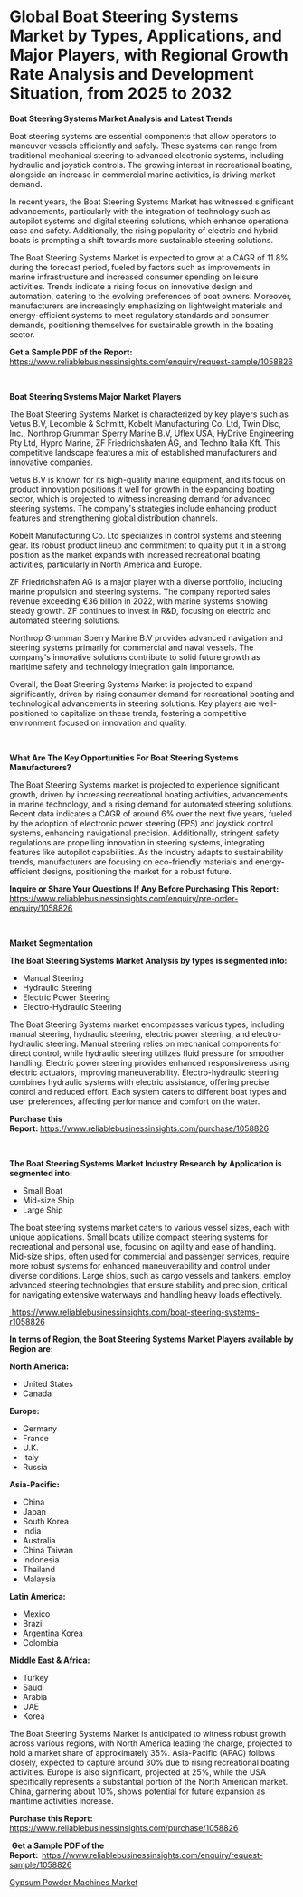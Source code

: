<p><h1>Global Boat Steering Systems Market by Types, Applications, and Major Players, with Regional Growth Rate Analysis and Development Situation, from 2025 to 2032</h1></p><p><strong>Boat Steering Systems Market Analysis and Latest Trends</strong></p>
<p><p>Boat steering systems are essential components that allow operators to maneuver vessels efficiently and safely. These systems can range from traditional mechanical steering to advanced electronic systems, including hydraulic and joystick controls. The growing interest in recreational boating, alongside an increase in commercial marine activities, is driving market demand.</p><p>In recent years, the Boat Steering Systems Market has witnessed significant advancements, particularly with the integration of technology such as autopilot systems and digital steering solutions, which enhance operational ease and safety. Additionally, the rising popularity of electric and hybrid boats is prompting a shift towards more sustainable steering solutions.</p><p>The Boat Steering Systems Market is expected to grow at a CAGR of 11.8% during the forecast period, fueled by factors such as improvements in marine infrastructure and increased consumer spending on leisure activities. Trends indicate a rising focus on innovative design and automation, catering to the evolving preferences of boat owners. Moreover, manufacturers are increasingly emphasizing on lightweight materials and energy-efficient systems to meet regulatory standards and consumer demands, positioning themselves for sustainable growth in the boating sector.</p></p>
<p><strong>Get a Sample PDF of the Report:&nbsp;</strong> <a href="https://www.reliablebusinessinsights.com/enquiry/request-sample/1058826?utm_campaign=2445&utm_medium=2&utm_source=Github&utm_content=ia&utm_term=19022025&utm_id=boat-steering-systems">https://www.reliablebusinessinsights.com/enquiry/request-sample/1058826</a></p>
<p>&nbsp;</p>
<p><strong>Boat Steering Systems Major Market Players</strong></p>
<p><p>The Boat Steering Systems Market is characterized by key players such as Vetus B.V, Lecomble & Schmitt, Kobelt Manufacturing Co. Ltd, Twin Disc, Inc., Northrop Grumman Sperry Marine B.V, Uflex USA, HyDrive Engineering Pty Ltd, Hypro Marine, ZF Friedrichshafen AG, and Techno Italia Kft. This competitive landscape features a mix of established manufacturers and innovative companies.</p><p>Vetus B.V is known for its high-quality marine equipment, and its focus on product innovation positions it well for growth in the expanding boating sector, which is projected to witness increasing demand for advanced steering systems. The company's strategies include enhancing product features and strengthening global distribution channels.</p><p>Kobelt Manufacturing Co. Ltd specializes in control systems and steering gear. Its robust product lineup and commitment to quality put it in a strong position as the market expands with increased recreational boating activities, particularly in North America and Europe.</p><p>ZF Friedrichshafen AG is a major player with a diverse portfolio, including marine propulsion and steering systems. The company reported sales revenue exceeding €36 billion in 2022, with marine systems showing steady growth. ZF continues to invest in R&D, focusing on electric and automated steering solutions.</p><p>Northrop Grumman Sperry Marine B.V provides advanced navigation and steering systems primarily for commercial and naval vessels. The company's innovative solutions contribute to solid future growth as maritime safety and technology integration gain importance.</p><p>Overall, the Boat Steering Systems Market is projected to expand significantly, driven by rising consumer demand for recreational boating and technological advancements in steering solutions. Key players are well-positioned to capitalize on these trends, fostering a competitive environment focused on innovation and quality.</p></p>
<p>&nbsp;</p>
<p><strong>What Are The Key Opportunities For Boat Steering Systems Manufacturers?</strong></p>
<p><p>The Boat Steering Systems market is projected to experience significant growth, driven by increasing recreational boating activities, advancements in marine technology, and a rising demand for automated steering solutions. Recent data indicates a CAGR of around 6% over the next five years, fueled by the adoption of electronic power steering (EPS) and joystick control systems, enhancing navigational precision. Additionally, stringent safety regulations are propelling innovation in steering systems, integrating features like autopilot capabilities. As the industry adapts to sustainability trends, manufacturers are focusing on eco-friendly materials and energy-efficient designs, positioning the market for a robust future.</p></p>
<p><strong>Inquire or Share Your Questions If Any Before Purchasing This Report:</strong> <a href="https://www.reliablebusinessinsights.com/enquiry/pre-order-enquiry/1058826?utm_campaign=2445&utm_medium=2&utm_source=Github&utm_content=ia&utm_term=19022025&utm_id=boat-steering-systems">https://www.reliablebusinessinsights.com/enquiry/pre-order-enquiry/1058826</a></p>
<p>&nbsp;</p>
<p><strong>Market Segmentation</strong></p>
<p><strong>The Boat Steering Systems Market Analysis by types is segmented into:</strong></p>
<p><ul><li>Manual Steering</li><li>Hydraulic Steering</li><li>Electric Power Steering</li><li>Electro-Hydraulic Steering</li></ul></p>
<p><p>The Boat Steering Systems market encompasses various types, including manual steering, hydraulic steering, electric power steering, and electro-hydraulic steering. Manual steering relies on mechanical components for direct control, while hydraulic steering utilizes fluid pressure for smoother handling. Electric power steering provides enhanced responsiveness using electric actuators, improving maneuverability. Electro-hydraulic steering combines hydraulic systems with electric assistance, offering precise control and reduced effort. Each system caters to different boat types and user preferences, affecting performance and comfort on the water.</p></p>
<p><strong>Purchase this Report:&nbsp;</strong><a href="https://www.reliablebusinessinsights.com/purchase/1058826?utm_campaign=2445&utm_medium=2&utm_source=Github&utm_content=ia&utm_term=19022025&utm_id=boat-steering-systems">https://www.reliablebusinessinsights.com/purchase/1058826</a></p>
<p>&nbsp;</p>
<p><strong>The Boat Steering Systems Market Industry Research by Application is segmented into:</strong></p>
<p><ul><li>Small Boat</li><li>Mid-size Ship</li><li>Large Ship</li></ul></p>
<p><p>The boat steering systems market caters to various vessel sizes, each with unique applications. Small boats utilize compact steering systems for recreational and personal use, focusing on agility and ease of handling. Mid-size ships, often used for commercial and passenger services, require more robust systems for enhanced maneuverability and control under diverse conditions. Large ships, such as cargo vessels and tankers, employ advanced steering technologies that ensure stability and precision, critical for navigating extensive waterways and handling heavy loads effectively.</p></p>
<p><a href="https://www.reliablebusinessinsights.com/boat-steering-systems-r1058826?utm_campaign=2445&utm_medium=2&utm_source=Github&utm_content=ia&utm_term=19022025&utm_id=boat-steering-systems">&nbsp;https://www.reliablebusinessinsights.com/boat-steering-systems-r1058826</a></p>
<p><strong>In terms of Region, the Boat Steering Systems Market Players available by Region are:</strong></p>
<p>
    <p> <strong> North America: </strong>
        <ul>
            <li>United States</li>
            <li>Canada</li>
        </ul>
        </p> 
    <p> <strong> Europe: </strong>
        <ul>
            <li>Germany</li>
            <li>France</li>
            <li>U.K.</li>
            <li>Italy</li>
            <li>Russia</li>
        </ul>
        </p> 
    <p> <strong> Asia-Pacific: </strong>
        <ul>
            <li>China</li>
            <li>Japan</li>
            <li>South Korea</li>
            <li>India</li>
            <li>Australia</li>
            <li>China Taiwan</li>
            <li>Indonesia</li>
            <li>Thailand</li>
            <li>Malaysia</li>
        </ul>
        </p> 
    <p> <strong> Latin America: </strong>
        <ul>
            <li>Mexico</li>
            <li>Brazil</li>
            <li>Argentina Korea</li>
            <li>Colombia</li>
        </ul>
        </p> 
    <p> <strong> Middle East & Africa: </strong>
        <ul>
            <li>Turkey</li>
            <li>Saudi</li>
            <li>Arabia</li>
            <li>UAE</li>
            <li>Korea</li>
        </ul>
    </p>
    </p>
<p><p>The Boat Steering Systems Market is anticipated to witness robust growth across various regions, with North America leading the charge, projected to hold a market share of approximately 35%. Asia-Pacific (APAC) follows closely, expected to capture around 30% due to rising recreational boating activities. Europe is also significant, projected at 25%, while the USA specifically represents a substantial portion of the North American market. China, garnering about 10%, shows potential for future expansion as maritime activities increase.</p></p>
<p><strong>Purchase this Report: </strong><a href="https://www.reliablebusinessinsights.com/purchase/1058826?utm_campaign=2445&utm_medium=2&utm_source=Github&utm_content=ia&utm_term=19022025&utm_id=boat-steering-systems">https://www.reliablebusinessinsights.com/purchase/1058826</a></p>
<p>&nbsp;<strong>Get a Sample PDF of the Report:&nbsp;&nbsp;</strong><a href="https://www.reliablebusinessinsights.com/enquiry/request-sample/1058826?utm_campaign=2445&utm_medium=2&utm_source=Github&utm_content=ia&utm_term=19022025&utm_id=boat-steering-systems">https://www.reliablebusinessinsights.com/enquiry/request-sample/1058826</a></p>
<p><strong></strong></p>
<p><p><a href="https://github.com/barnickclara79/Market-Research-Report-List-1/blob/main/gypsum-powder-machines-market.md?utm_campaign=2445&utm_medium=2&utm_source=Github&utm_content=ia&utm_term=19022025&utm_id=boat-steering-systems">Gypsum Powder Machines Market</a></p></p>